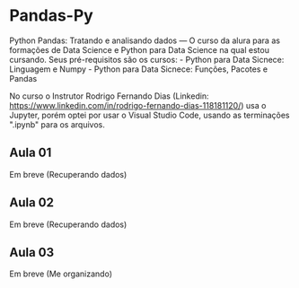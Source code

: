 # Pandas-Py
 Python Pandas: Tratando e analisando dados — O curso da alura para as formações de Data Science e Python para Data Science na qual estou cursando. Seus pré-requisitos são os cursos:
    - Python para Data Sicnece: Linguagem e Numpy
    - Python para Data Sicnece: Funções, Pacotes e Pandas

No curso o Instrutor Rodrigo Fernando Dias (Linkedin: https://www.linkedin.com/in/rodrigo-fernando-dias-118181120/) usa o Jupyter, porém optei por usar o Visual Studio Code, usando as terminações ".ipynb" para os arquivos.

## Aula 01
Em breve (Recuperando dados)

## Aula 02 
Em breve (Recuperando dados)

## Aula 03
Em breve (Me organizando)